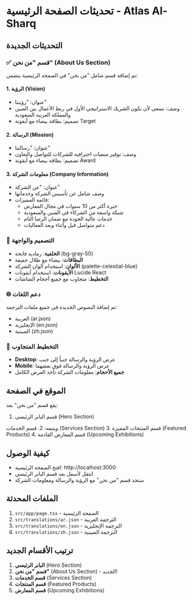 # تحديثات الصفحة الرئيسية - Atlas Al-Sharq

## التحديثات الجديدة

### ✅ قسم "من نحن" (About Us Section)

تم إضافة قسم شامل "من نحن" في الصفحة الرئيسية يتضمن:

#### 1. الرؤية (Vision)
- عنوان: "رؤيتنا"
- وصف: نسعى لأن نكون الشريك الاستراتيجي الأول في ربط الأعمال بين الصين والمملكة العربية السعودية
- تصميم: بطاقة بيضاء مع أيقونة Target

#### 2. الرسالة (Mission)
- عنوان: "رسالتنا"
- وصف: توفير منصات احترافية للشركات للتواصل والتعاون
- تصميم: بطاقة بيضاء مع أيقونة Award

#### 3. معلومات الشركة (Company Information)
- عنوان: "عن الشركة"
- وصف شامل عن تأسيس الشركة وخدماتها
- قائمة المميزات:
  - خبرة أكثر من 10 سنوات في مجال المعارض
  - شبكة واسعة من الشركاء في الصين والسعودية
  - خدمات عالية الجودة مع ضمان الرضا التام
  - دعم متواصل قبل وأثناء وبعد الفعاليات

### 🎨 التصميم والواجهة

- **الخلفية**: رمادية فاتحة (bg-gray-50)
- **البطاقات**: بيضاء مع ظلال خفيفة
- **الألوان**: استخدام ألوان الشركة (palette-celestial-blue)
- **الأيقونات**: استخدام أيقونات Lucide React
- **التخطيط**: متجاوب مع جميع أحجام الشاشات

### 🌐 دعم اللغات

تم إضافة النصوص الجديدة في جميع ملفات الترجمة:
- العربية (ar.json)
- الإنجليزية (en.json)
- الصينية (zh.json)

### 📱 التخطيط المتجاوب

- **Desktop**: عرض الرؤية والرسالة جنباً إلى جنب
- **Mobile**: عرض الرؤية والرسالة فوق بعضهما
- **جميع الأحجام**: معلومات الشركة تأخذ العرض الكامل

## الموقع في الصفحة

يقع قسم "من نحن" بعد:
1. قسم البانر الرئيسي (Hero Section)

ويتبعه:
2. قسم الخدمات (Services Section)
3. قسم المنتجات المميزة (Featured Products)
4. قسم المعارض القادمة (Upcoming Exhibitions)

## كيفية الوصول

- افتح الصفحة الرئيسية: http://localhost:3000
- انتقل لأسفل بعد قسم البانر الرئيسي
- ستجد قسم "من نحن" مع الرؤية والرسالة ومعلومات الشركة

## الملفات المحدثة

1. `src/app/page.tsx` - الصفحة الرئيسية
2. `src/translations/ar.json` - الترجمة العربية
3. `src/translations/en.json` - الترجمة الإنجليزية
4. `src/translations/zh.json` - الترجمة الصينية

## ترتيب الأقسام الجديد

1. **البانر الرئيسي** (Hero Section)
2. **قسم "من نحن"** (About Us Section) - الجديد!
3. **قسم الخدمات** (Services Section)
4. **قسم المنتجات** (Featured Products)
5. **قسم المعارض** (Upcoming Exhibitions)
